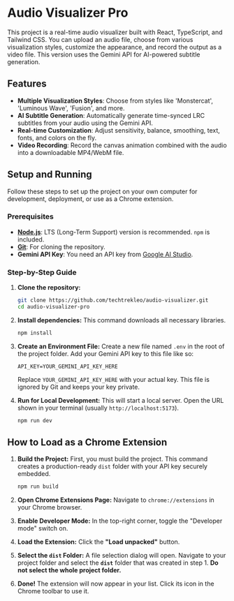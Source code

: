 # Audio Visualizer Pro

This project is a real-time audio visualizer built with React, TypeScript, and Tailwind CSS. You can upload an audio file, choose from various visualization styles, customize the appearance, and record the output as a video file. This version uses the Gemini API for AI-powered subtitle generation.

## Features

-   **Multiple Visualization Styles**: Choose from styles like 'Monstercat', 'Luminous Wave', 'Fusion', and more.
-   **AI Subtitle Generation**: Automatically generate time-synced LRC subtitles from your audio using the Gemini API.
-   **Real-time Customization**: Adjust sensitivity, balance, smoothing, text, fonts, and colors on the fly.
-   **Video Recording**: Record the canvas animation combined with the audio into a downloadable MP4/WebM file.

## Setup and Running

Follow these steps to set up the project on your own computer for development, deployment, or use as a Chrome extension.

### Prerequisites

-   **[Node.js](https://nodejs.org/)**: LTS (Long-Term Support) version is recommended. `npm` is included.
-   **[Git](https://git-scm.com/)**: For cloning the repository.
-   **Gemini API Key**: You need an API key from [Google AI Studio](https://aistudio.google.com/app/apikey).

### Step-by-Step Guide

1.  **Clone the repository:**
    ```bash
    git clone https://github.com/techtrekleo/audio-visualizer.git
    cd audio-visualizer-pro
    ```

2.  **Install dependencies:**
    This command downloads all necessary libraries.
    ```bash
    npm install
    ```

3.  **Create an Environment File:**
    Create a new file named `.env` in the root of the project folder. Add your Gemini API key to this file like so:
    ```
    API_KEY=YOUR_GEMINI_API_KEY_HERE
    ```
    Replace `YOUR_GEMINI_API_KEY_HERE` with your actual key. This file is ignored by Git and keeps your key private.

4.  **Run for Local Development:**
    This will start a local server. Open the URL shown in your terminal (usually `http://localhost:5173`).
    ```bash
    npm run dev
    ```

## How to Load as a Chrome Extension

1.  **Build the Project:**
    First, you must build the project. This command creates a production-ready `dist` folder with your API key securely embedded.
    ```bash
    npm run build
    ```

2.  **Open Chrome Extensions Page:**
    Navigate to `chrome://extensions` in your Chrome browser.

3.  **Enable Developer Mode:**
    In the top-right corner, toggle the "Developer mode" switch on.

4.  **Load the Extension:**
    Click the **"Load unpacked"** button.

5.  **Select the `dist` Folder:**
    A file selection dialog will open. Navigate to your project folder and select the **`dist`** folder that was created in step 1. **Do not select the whole project folder.**

6.  **Done!**
    The extension will now appear in your list. Click its icon in the Chrome toolbar to use it.
